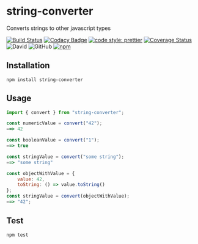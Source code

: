 # string-converter

Converts strings to other javascript types

[![Build Status](https://travis-ci.com/jaspenlind/string-converter.svg?branch=master)](https://travis-ci.com/jaspenlind/string-converter)
[![Codacy Badge](https://api.codacy.com/project/badge/Grade/d53c318f91a54f49822d30d9974c1003)](https://www.codacy.com/manual/jaspenlind/string-converter?utm_source=github.com&utm_medium=referral&utm_content=jaspenlind/string-converter&utm_campaign=Badge_Grade)
[![code style: prettier](https://img.shields.io/badge/code_style-prettier-ff69b4.svg?style=flat-square)](https://github.com/prettier/prettier)
[![Coverage Status](https://coveralls.io/repos/jaspenlind/string-converter/badge.svg?branch=master)](https://coveralls.io/r/jaspenlind/string-converter?branch=master)
![David](https://img.shields.io/david/jaspenlind/string-converter)
![GitHub](https://img.shields.io/github/license/jaspenlind/string-converter)
[![npm](https://img.shields.io/npm/v/string-converter)](https://www.npmjs.com/package/string-converter)

## Installation

```shell
npm install string-converter
```

## Usage

```js
import { convert } from "string-converter";

const numericValue = convert("42");
==> 42

const booleanValue = convert("1");
==> true

const stringValue = convert("some string");
==> "some string"

const objectWithValue = {
	value: 42,
	toString: () => value.toString()
};
const stringValue = convert(objectWithValue);
==> "42";
```

## Test
```shell
npm test
```